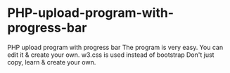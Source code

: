 # PHP-upload-program-with-progress-bar
PHP upload program with progress bar
The program is very easy.
You can edit it & create your own.
w3.css is used instead of bootstrap
Don't just copy, learn & create your own.
